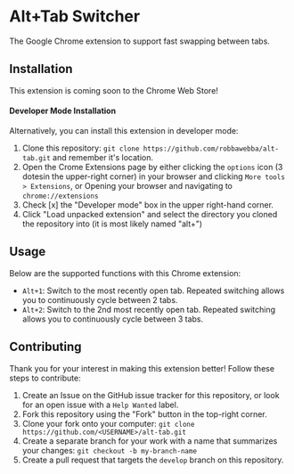 # Alt+Tab Switcher
The Google Chrome extension to support fast swapping between tabs. 

## Installation 
This extension is coming soon to the Chrome Web Store! 

#### Developer Mode Installation
Alternatively, you can install this extension in developer mode:
1. Clone this repository: `git clone https://github.com/robbawebba/alt-tab.git` and remember it's location.
2. Open the Crome Extensions page by either 
clicking the `options` icon (3 dotesin the upper-right corner) in your browser and clicking `More tools > Extensions`, or
Opening your browser and navigating to `chrome://extensions`
3. Check [x] the "Developer mode" box in the upper right-hand corner.
4. Click "Load unpacked extension" and select the directory you cloned the repository into (it is most likely named "alt+")

## Usage
Below are the supported functions with this Chrome extension:

+ `Alt+1`: Switch to the most recently open tab. Repeated switching allows you to continuously cycle between 2 tabs.
+ `Alt+2`: Switch to the 2nd most recently open tab. Repeated switching allows you to continuously cycle between 3 tabs.

## Contributing
Thank you for your interest in making this extension better! Follow these steps to contribute:

1. Create an Issue on the GitHub issue tracker for this repository, or look for an open issue with a `Help Wanted` label. 
2. Fork this repository using the "Fork" button in the top-right corner. 
3. Clone your fork onto your computer: `git clone https://github.com/<USERNAME>/alt-tab.git`
4. Create a separate branch for your work with a name that summarizes your changes: `git checkout -b my-branch-name`
5. Create a pull request that targets the `develop` branch on this repository.
